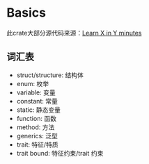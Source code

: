 # Basics

此crate大部分源代码来源：[Learn X in Y minutes](https://learnxinyminutes.com/zh-cn/rust/)

## 词汇表

- struct/structure: 结构体
- enum: 枚举
- variable: 变量
- constant: 常量
- static: 静态变量
- function: 函数
- method: 方法
- generics: 泛型
- trait: 特征/特质
- trait bound: 特征约束/trait 约束
